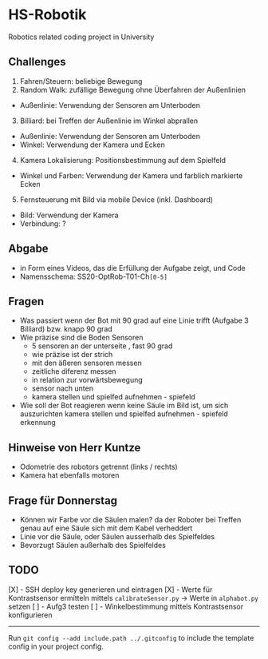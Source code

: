 # HS-Robotik

Robotics related coding project in University

## Challenges

1. Fahren/Steuern: beliebige Bewegung
2. Random Walk: zufällige Bewegung ohne Überfahren der Außenlinien
  * Außenlinie: Verwendung der Sensoren am Unterboden
3. Billiard: bei Treffen der Außenlinie im Winkel abprallen
  * Außenlinie: Verwendung der Sensoren am Unterboden
  * Winkel: Verwendung der Kamera und Ecken
4. Kamera Lokalisierung: Positionsbestimmung auf dem Spielfeld
  * Winkel und Farben: Verwendung der Kamera und farblich markierte Ecken
5. Fernsteuerung mit Bild via mobile Device (inkl. Dashboard)
  * Bild: Verwendung der Kamera
  * Verbindung: ?

## Abgabe

- in Form eines Videos, das die Erfüllung der Aufgabe zeigt, und Code
- Namensschema: SS20-OptRob-T01-Ch`[0-5]`

## Fragen

- Was passiert wenn der Bot mit 90 grad auf eine Linie trifft (Aufgabe 3 Billiard) bzw. knapp 90 grad
- Wie präzise sind die Boden Sensoren
  - 5 sensoren an der unterseite , fast 90 grad
  - wie präzise ist der strich
  - mit den äßeren sensoren messen
  - zeitliche diferenz messen
  - in relation zur vorwärtsbewegung
  - sensor nach unten
  - kamera stellen und spielfed aufnehmen - spiefeld
- Wie soll der Bot reagieren wenn keine Säule im Bild ist, um sich auszurichten
  kamera stellen und spielfed aufnehmen - spiefeld erkennung

## Hinweise von Herr Kuntze

- Odometrie des robotors getrennt (links / rechts)
- Kamera hat ebenfalls motoren

## Frage für Donnerstag
 - Können wir Farbe vor die Säulen malen? da der Roboter bei Treffen genau auf eine Säule sich mit dem Kabel verheddert
  - Linie vor die Säule, oder Säulen ausserhalb des Spielfeldes
  - Bevorzugt Säulen außerhalb des Spielfeldes

## TODO

[X] - SSH deploy key generieren und eintragen
[X] - Werte für Kontrastsensor ermitteln mittels `calibrateSensor.py` -> Werte in `alphabot.py` setzen
[ ] - Aufg3 testen
[ ] - Winkelbestimmung mittels Kontrastsensor konfigurieren

---

Run `git config --add include.path ../.gitconfig` to include the template config in your project config.
